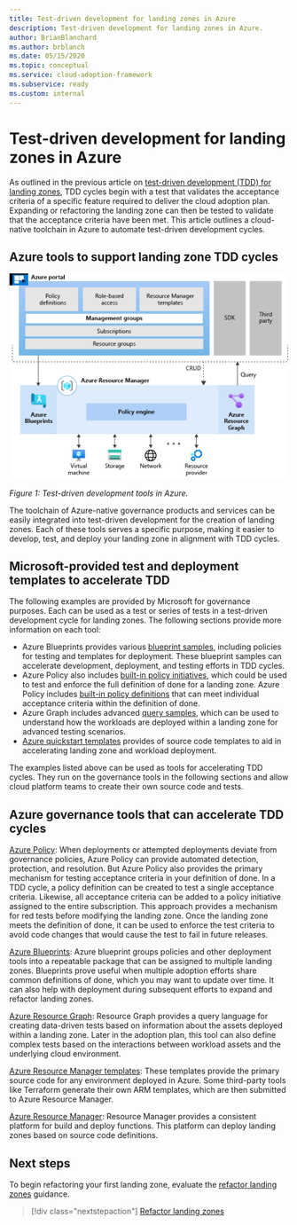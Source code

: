 ```yaml
---
title: Test-driven development for landing zones in Azure
description: Test-driven development for landing zones in Azure.
author: BrianBlanchard
ms.author: brblanch
ms.date: 05/15/2020
ms.topic: conceptual
ms.service: cloud-adoption-framework
ms.subservice: ready
ms.custom: internal
---
```


# Test-driven development for landing zones in Azure

As outlined in the previous article on [test-driven development (TDD) for landing zones](./test-driven-development.md), TDD cycles begin with a test that validates the acceptance criteria of a specific feature required to deliver the cloud adoption plan. Expanding or refactoring the landing zone can then be tested to validate that the acceptance criteria have been met. This article outlines a cloud-native toolchain in Azure to automate test-driven development cycles.

## Azure tools to support landing zone TDD cycles

![Test-driven development tools in Azure](../../_images/ready/azure-tdd-tools.png)

*Figure 1: Test-driven development tools in Azure.*

The toolchain of Azure-native governance products and services can be easily integrated into test-driven development for the creation of landing zones. Each of these tools serves a specific purpose, making it easier to develop, test, and deploy your landing zone in alignment with TDD cycles.

## Microsoft-provided test and deployment templates to accelerate TDD

The following examples are provided by Microsoft for governance purposes. Each can be used as a test or series of tests in a test-driven development cycle for landing zones. The following sections provide more information on each tool:

- Azure Blueprints provides various [blueprint samples](/azure/governance/blueprints/samples), including policies for testing and templates for deployment. These blueprint samples can accelerate development, deployment, and testing efforts in TDD cycles.
- Azure Policy also includes [built-in policy initiatives](/azure/governance/policy/samples/built-in-initiatives), which could be used to test and enforce the full definition of done for a landing zone. Azure Policy includes [built-in policy definitions](/azure/governance/policy/samples/built-in-policies) that can meet individual acceptance criteria within the definition of done.
- Azure Graph includes advanced [query samples](/azure/governance/resource-graph/samples/advanced), which can be used to understand how the workloads are deployed within a landing zone for advanced testing scenarios.
- [Azure quickstart templates](https://azure.microsoft.com/resources/templates) provides of source code templates to aid in accelerating landing zone and workload deployment.

The examples listed above can be used as tools for accelerating TDD cycles. They run on the governance tools in the following sections and allow cloud platform teams to create their own source code and tests.

## Azure governance tools that can accelerate TDD cycles

[Azure Policy](/azure/governance/policy): When deployments or attempted deployments deviate from governance policies, Azure Policy can provide automated detection, protection, and resolution. But Azure Policy also provides the primary mechanism for testing acceptance criteria in your definition of done. In a TDD cycle, a policy definition can be created to test a single acceptance criteria. Likewise, all acceptance criteria can be added to a policy initiative assigned to the entire subscription. This approach provides a mechanism for red tests before modifying the landing zone. Once the landing zone meets the definition of done, it can be used to enforce the test criteria to avoid code changes that would cause the test to fail in future releases.

[Azure Blueprints](/azure/governance/blueprints): Azure blueprint groups policies and other deployment tools into a repeatable package that can be assigned to multiple landing zones. Blueprints prove useful when multiple adoption efforts share common definitions of done, which you may want to update over time. It can also help with deployment during subsequent efforts to expand and refactor landing zones.

[Azure Resource Graph](/azure/governance/resource-graph/overview): Resource Graph provides a query language for creating data-driven tests based on information about the assets deployed within a landing zone. Later in the adoption plan, this tool can also define complex tests based on the interactions between workload assets and the underlying cloud environment.

[Azure Resource Manager templates](/azure/azure-resource-manager/templates/overview): These templates provide the primary source code for any environment deployed in Azure. Some third-party tools like Terraform generate their own ARM templates, which are then submitted to Azure Resource Manager.

[Azure Resource Manager](/azure/azure-resource-manager/management/overview): Resource Manager provides a consistent platform for build and deploy functions. This platform can deploy landing zones based on source code definitions.

## Next steps

To begin refactoring your first landing zone, evaluate the [refactor landing zones](../landing-zone/refactor.md) guidance.

> [!div class="nextstepaction"]
> [Refactor landing zones](../landing-zone/refactor.md)
